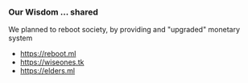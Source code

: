 ---
---
### Our Wisdom ... shared


We planned to reboot society, by providing and "upgraded" monetary system

- https://reboot.ml
- https://wiseones.tk
- https://elders.ml

